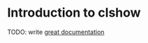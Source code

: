 # Introduction to clshow

TODO: write [great documentation](http://jacobian.org/writing/what-to-write/)
